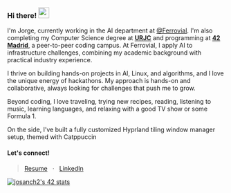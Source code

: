 ### Hi there! <img src="https://emojis.slackmojis.com/emojis/images/1536351075/4594/blob-wave.gif" width="25"/>

I'm Jorge, currently working in the AI department at [@Ferrovial](https://www.ferrovial.com/). I'm also completing my Computer Science degree at [**URJC**](https://www.urjc.es/) and programming at [**42 Madrid**](https://www.42madrid.com/), a peer-to-peer coding campus. At Ferrovial, I apply AI to infrastructure challenges, combining my academic background with practical industry experience.

I thrive on building hands-on projects in AI, Linux, and algorithms, and I love the unique energy of hackathons. My approach is hands-on and collaborative, always looking for challenges that push me to grow.

Beyond coding, I love traveling, trying new recipes, reading, listening to music, learning languages, and relaxing with a good TV show or some Formula 1.

On the side, I’ve built a fully customized Hyprland tiling window manager setup, themed with Catppuccin

#### Let's connect!
> [Resume](./Jorge_Sanchez_Aguilar_Resume.pdf) &nbsp; · &nbsp; [LinkedIn](https://www.linkedin.com/in/jorge-sanchez-aguilar/)

[![josanch2's 42 stats](https://badge.mediaplus.ma/darkblue/josanch2)](https://github.com/oakoudad/badge42)
